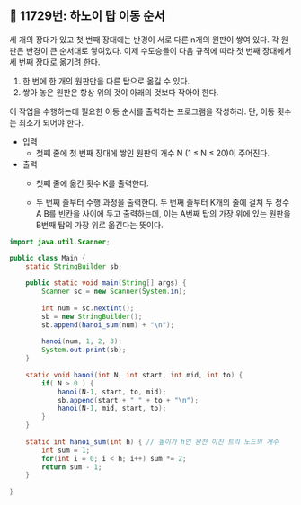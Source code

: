## 📌 11729번: 하노이 탑 이동 순서

세 개의 장대가 있고 첫 번째 장대에는 반경이 서로 다른 n개의 원판이 쌓여 있다. 각 원판은 반경이 큰 순서대로 쌓여있다. 이제 수도승들이 다음 규칙에 따라 첫 번째 장대에서 세 번째 장대로 옮기려 한다.

1. 한 번에 한 개의 원판만을 다른 탑으로 옮길 수 있다.
2. 쌓아 놓은 원판은 항상 위의 것이 아래의 것보다 작아야 한다.

이 작업을 수행하는데 필요한 이동 순서를 출력하는 프로그램을 작성하라. 단, 이동 횟수는 최소가 되어야 한다.

* 입력
	- 첫째 줄에 첫 번째 장대에 쌓인 원판의 개수 N (1 ≤ N ≤ 20)이 주어진다.
* 출력
	- 첫째 줄에 옮긴 횟수 K를 출력한다.

	- 두 번째 줄부터 수행 과정을 출력한다. 두 번째 줄부터 K개의 줄에 걸쳐 두 정수 A B를 빈칸을 사이에 두고 출력하는데, 이는 A번째 탑의 가장 위에 있는 원판을 B번째 탑의 가장 위로 옮긴다는 뜻이다.
	
``` java
import java.util.Scanner;

public class Main {
	static StringBuilder sb;
	
	public static void main(String[] args) {
		Scanner sc = new Scanner(System.in);
		
		int num = sc.nextInt();
		sb = new StringBuilder();
		sb.append(hanoi_sum(num) + "\n");
		
		hanoi(num, 1, 2, 3);
		System.out.print(sb);
	}
	
	static void hanoi(int N, int start, int mid, int to) {
		if( N > 0 ) {
			hanoi(N-1, start, to, mid);
			sb.append(start + " " + to + "\n");
			hanoi(N-1, mid, start, to);
		}
	}
	
	static int hanoi_sum(int h) { // 높이가 h인 완전 이진 트리 노드의 개수
		int sum = 1;
		for(int i = 0; i < h; i++) sum *= 2;
		return sum - 1;
	}
	
}
```